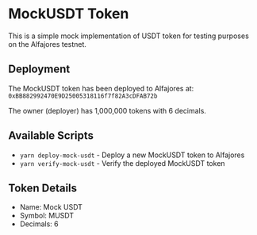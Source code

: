 # MockUSDT Token

This is a simple mock implementation of USDT token for testing purposes on the Alfajores testnet.

## Deployment

The MockUSDT token has been deployed to Alfajores at: `0xBB882992470E9D25005318116f7f82A3cDFAB72b`

The owner (deployer) has 1,000,000 tokens with 6 decimals.

## Available Scripts

- `yarn deploy-mock-usdt` - Deploy a new MockUSDT token to Alfajores
- `yarn verify-mock-usdt` - Verify the deployed MockUSDT token

## Token Details

- Name: Mock USDT
- Symbol: MUSDT
- Decimals: 6